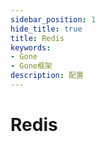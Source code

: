 ```yaml
---
sidebar_position: 1
hide_title: true
title: Redis
keywords:
- Gone
- Gone框架
description: 配置
---
```


# Redis